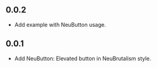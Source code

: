 ## 0.0.2
- Add example with NeuButton usage.

## 0.0.1
- Add NeuButton: Elevated button in NeuBrutalism style.
